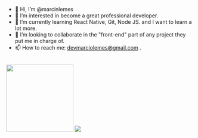 - 👋 Hi, I’m @marcinlemes
- 👀 I’m interested in become a great professional developer. 
- 🌱 I’m currently learning React Native, Git, Node JS. and I want to learn a lot more.
- 💞️ I’m looking to collaborate in the "front-end" part of any project they put me in charge of.
- 📫 How to reach me: devmarciolemes@gmail.com .
<br/><br/>
<div>
  <img height="180em" src="https://github-readme-stats.vercel.app/api?username=marcinlemes&count_private=true&show_icons=true&theme=tokyonight"/>
  <img heigt="180em" src="https://github-readme-stats.vercel.app/api/top-langs/?username=marcinlemes&layout=compact&theme=tokyonight"/>  
</div>
